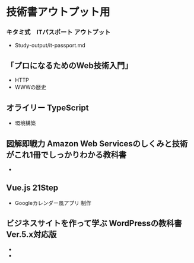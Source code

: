 # 技術書アウトプット用

### キタミ式　ITパスポート アウトプット
- Study-output/it-passport.md

## 「プロになるためのWeb技術入門」
- HTTP
- WWWの歴史

## オライリー TypeScript
- 環境構築

## 図解即戦力 Amazon Web Servicesのしくみと技術がこれ1冊でしっかりわかる教科書
- 
## Vue.js 21Step
- Googleカレンダー風アプリ 制作
## ビジネスサイトを作って学ぶ WordPressの教科書 Ver.5.x対応版
-
-
